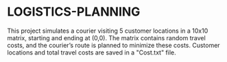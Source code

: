 # LOGISTICS-PLANNING
 This project simulates a courier visiting 5 customer locations in a 10x10 matrix, starting and ending at (0,0). The matrix contains random travel costs, and the courier’s route is planned to minimize these costs. Customer locations and total travel costs are saved in a "Cost.txt" file.
